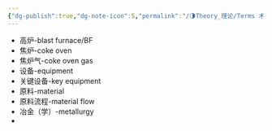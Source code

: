 ```yaml
---
{"dg-publish":true,"dg-note-icon":5,"permalink":"/🌗Theory_理论/Terms 术语/英文名词（金属冶炼）/","dgPassFrontmatter":true,"noteIcon":5,"created":"2024-08-27T21:22:14.286+08:00","updated":"2024-08-27T21:34:58.923+08:00"}
---
```



- 高炉-blast furnace/BF
- 焦炉-coke oven
- 焦炉气-coke oven gas
- 设备-equipment
- 关键设备-key equipment
- 原料-material
- 原料流程-material flow
- 冶金（学）-metallurgy
- 